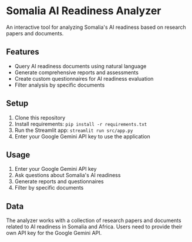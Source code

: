 # Somalia AI Readiness Analyzer

An interactive tool for analyzing Somalia's AI readiness based on research papers and documents.

## Features

- Query AI readiness documents using natural language
- Generate comprehensive reports and assessments
- Create custom questionnaires for AI readiness evaluation
- Filter analysis by specific documents

## Setup

1. Clone this repository
2. Install requirements: `pip install -r requirements.txt`
3. Run the Streamlit app: `streamlit run src/app.py`
4. Enter your Google Gemini API key to use the application

## Usage

1. Enter your Google Gemini API key
2. Ask questions about Somalia's AI readiness
3. Generate reports and questionnaires
4. Filter by specific documents

## Data

The analyzer works with a collection of research papers and documents related to AI readiness in Somalia and Africa. Users need to provide their own API key for the Google Gemini API.